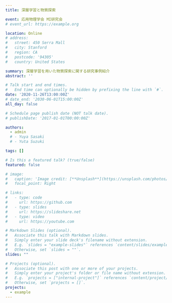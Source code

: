 ```yaml
---
title: 深層学習と物質探索

event: 応用物理学会 MI研究会
# event_url: https://example.org

location: Online
# address:
#   street: 450 Serra Mall
#   city: Stanford
#   region: CA
#   postcode: '94305'
#   country: United States

summary: 深層学習を用いた物質探索に関する研究事例紹介
abstract: ''

# Talk start and end times.
#   End time can optionally be hidden by prefixing the line with `#`.
date: '2020-11-26T13:00:00Z'
# date_end: '2030-06-01T15:00:00Z'
all_day: false

# Schedule page publish date (NOT talk date).
# publishDate: '2017-01-01T00:00:00Z'

authors:
  - admin
  # - Yuya Sasaki
  # - Yuta Suzuki

tags: []

# Is this a featured talk? (true/false)
featured: false

# image:
#   caption: 'Image credit: [**Unsplash**](https://unsplash.com/photos/bzdhc5b3Bxs)'
#   focal_point: Right

# links:
#   - type: code
#     url: https://github.com
#   - type: slides
#     url: https://slideshare.net
#   - type: video
#     url: https://youtube.com

# Markdown Slides (optional).
#   Associate this talk with Markdown slides.
#   Simply enter your slide deck's filename without extension.
#   E.g. `slides = "example-slides"` references `content/slides/example-slides.md`.
#   Otherwise, set `slides = ""`.
slides: ""

# Projects (optional).
#   Associate this post with one or more of your projects.
#   Simply enter your project's folder or file name without extension.
#   E.g. `projects = ["internal-project"]` references `content/project/deep-learning/index.md`.
#   Otherwise, set `projects = []`.
projects:
  - example
---
```



